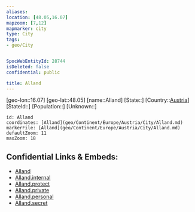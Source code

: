 ```yaml
---
aliases: 
location: [48.05,16.07]
mapzoom: [7,12] 
mapmarker: city 
type: City
tags:
- geo/City


SpocWebEntityId: 28744
isDeleted: false
confidential: public

title: Alland
---
```

[geo-lon::16.07]
[geo-lat::48.05]
[name::Alland]
[State::]
[Country::[Austria](geo/Continent/Europe/Austria.md)]
[StateId::]
[Population::]
[Unknown::]


```leaflet
id: Alland
coordinates: [Alland](geo/Continent/Europe/Austria/City/Alland.md)
markerFile: [Alland](geo/Continent/Europe/Austria/City/Alland.md)
defaultZoom: 11 
maxZoom: 18
```


## Confidential Links & Embeds: 
- [Alland](../../../../../../_public/geo/Continent/Europe/Austria/City/Alland.md) 
- [Alland.internal](../../../../../../_internal/geo/Continent/Europe/Austria/City/Alland.internal.md) 
- [Alland.protect](../../../../../../_protect/geo/Continent/Europe/Austria/City/Alland.protect.md) 
- [Alland.private](../../../../../../_private/geo/Continent/Europe/Austria/City/Alland.private.md) 
- [Alland.personal](../../../../../../_personal/geo/Continent/Europe/Austria/City/Alland.personal.md) 
- [Alland.secret](../../../../../../_secret/geo/Continent/Europe/Austria/City/Alland.secret.md) 
